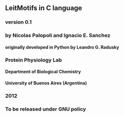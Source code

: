 ## LeitMotifs in C language
### version 0.1
### by Nicolas Palopoli and Ignacio E. Sanchez
#### originally developed in Python by Leandro G. Radusky
### Protein Physiology Lab
#### Department of Biological Chemistry
#### University of Buenos Aires (Argentina)
### 2012
### To be released under GNU policy
